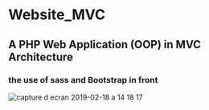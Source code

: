 # Website_MVC

## A PHP Web Application (OOP) in MVC Architecture

### the use of sass and Bootstrap in front 

![capture d ecran 2019-02-18 a 14 18 17](https://user-images.githubusercontent.com/46876471/52986112-ec3e7b80-33f6-11e9-85da-b6b78d196476.png)


